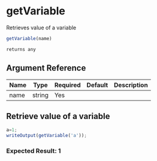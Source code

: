 # getVariable

Retrieves value of a variable

```javascript
getVariable(name)
```

```javascript
returns any
```

## Argument Reference

| Name | Type | Required | Default | Description |
| --- | --- | --- | --- | --- |
| name | string | Yes |  |  |

## Retrieve value of a variable

```javascript
a=1;
writeOutput(getVariable('a'));
```

### Expected Result: 1
